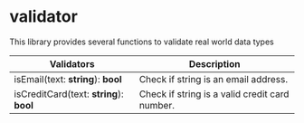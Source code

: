 # validator
This library provides several functions to validate real world data types

Validators            |     Description
----------------------|-------------------------
isEmail(text: **string**): **bool**              | Check if string is an email address.
isCreditCard(text: **string**): **bool**         | Check if string is a valid credit card number.

